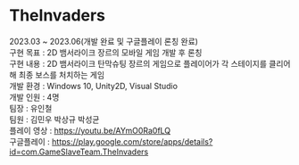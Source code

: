 # TheInvaders
2023.03 ~ 2023.06(개발 완료 및 구글플레이 론칭 완료)  
구현 목표 : 2D 뱀서라이크 장르의 모바일 게임 개발 후 론칭  
구현 내용 : 2D 뱀서라이크 탄막슈팅 장르의 게임으로 플레이어가 각 스테이지를 클리어해 최종 보스를 처치하는 게임  
개발 환경 : Windows 10, Unity2D, Visual Studio  
개발 인원 : 4명  
팀장 : 유인철  
팀원 : 김민우 박상규 박성균  
플레이 영상 : https://youtu.be/AYmO0Ra0fLQ  
구글플레이 : https://play.google.com/store/apps/details?id=com.GameSlaveTeam.TheInvaders  
